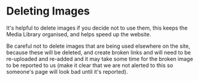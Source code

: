 ---
---
# Deleting Images

It's helpful to delete images if you decide not to use them, this keeps the Media Library organised, and helps speed up the website.

Be careful not to delete images that are being used elsewhere on the site, because these will be deleted, and create broken links and will need to be re-uploaded and re-added and it may take some time for the broken image to be reported to us (make it clear that we are not alerted to this so someone's page will look bad until it's reported).
